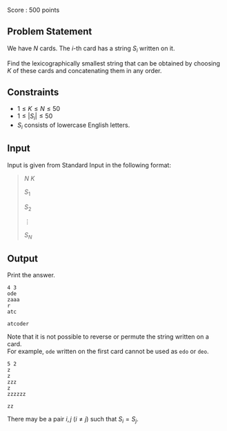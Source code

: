 Score : $500$ points

## Problem Statement

We have $N$ cards. The $i$-th card has a string $S_i$ written on it.

Find the lexicographically smallest string that can be obtained by choosing $K$ of these cards and concatenating them in any order.

## Constraints

- $1 \leq K \leq N \leq 50$
- $1 \leq |S_i| \leq 50$
- $S_i$ consists of lowercase English letters.

## Input

Input is given from Standard Input in the following format:

> $N$ $K$
> 
> $S_1$
> 
> $S_2$
> 
> $\vdots$
> 
> $S_N$

## Output

Print the answer.

```input1
4 3
ode
zaaa
r
atc
```

```output1
atcoder
```

Note that it is not possible to reverse or permute the string written on a card.<br>
For example, `ode` written on the first card cannot be used as `edo` or `deo`.

```input2
5 2
z
z
zzz
z
zzzzzz
```

```output2
zz
```

There may be a pair $i, j$ $(i\neq j)$ such that $S_i = S_j$.